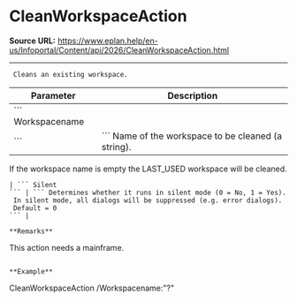 # CleanWorkspaceAction

**Source URL:** https://www.eplan.help/en-us/Infoportal/Content/api/2026/CleanWorkspaceAction.html

---

```
 Cleans an existing workspace.

```

| Parameter | Description |
| --- | --- |
| ``` Workspacename
 ``` | ``` Name of the workspace to be cleaned (a string).
  If the workspace name is empty the LAST_USED workspace will be cleaned.
 ``` |
| ``` Silent
 ``` | ``` Determines whether it runs in silent mode (0 = No, 1 = Yes).
  In silent mode, all dialogs will be suppressed (e.g. error dialogs).
  Default = 0
 ``` |

**Remarks**

```
 This action needs a mainframe.

```

**Example**

```
 CleanWorkspaceAction /Workspacename:"?"

```